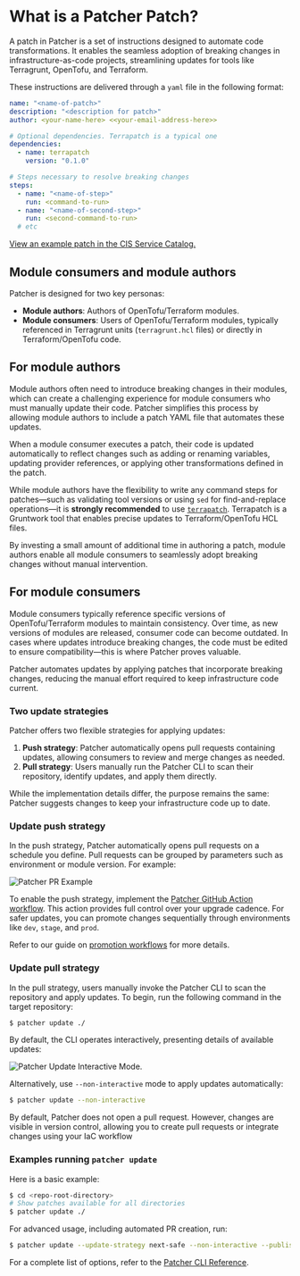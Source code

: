 # What is a Patcher Patch?

A patch in Patcher is a set of instructions designed to automate code transformations. It enables the seamless adoption of breaking changes in infrastructure-as-code projects, streamlining updates for tools like Terragrunt, OpenTofu, and Terraform.

These instructions are delivered through a `yaml` file in the following format:

```yaml title=".patcher/patches/v1.0.0/my-patch/patch.yaml"
name: "<name-of-patch>"
description: "<description for patch>"
author: <your-name-here> <<your-email-address-here>>

# Optional dependencies. Terrapatch is a typical one
dependencies:
  - name: terrapatch
    version: "0.1.0"

# Steps necessary to resolve breaking changes
steps:
  - name: "<name-of-step>"
    run: <command-to-run>
  - name: "<name-of-second-step>"
    run: <second-command-to-run>
  # etc
```
[View an example patch in the CIS Service Catalog.](https://github.com/gruntwork-io/terraform-aws-service-catalog/blob/c3d5ede211fc3230a7d493ceea43622b337ee88a/.patcher/patches/v0.96.4/switch-to-cis-rds-module/patch.yaml)

## Module consumers and module authors

Patcher is designed for two key personas:

- **Module authors**: Authors of OpenTofu/Terraform modules.
- **Module consumers**: Users of OpenTofu/Terraform modules, typically referenced in Terragrunt units (`terragrunt.hcl` files) or directly in Terraform/OpenTofu code.

## For module authors

Module authors often need to introduce breaking changes in their modules, which can create a challenging experience for module consumers who must manually update their code. Patcher simplifies this process by allowing module authors to include a patch YAML file that automates these updates.

When a module consumer executes a patch, their code is updated automatically to reflect changes such as adding or renaming variables, updating provider references, or applying other transformations defined in the patch. 

While module authors have the flexibility to write any command steps for patches—such as validating tool versions or using `sed` for find-and-replace operations—it is **strongly recommended** to use [`terrapatch`](https://github.com/gruntwork-io/terrapatch). Terrapatch is a Gruntwork tool that enables precise updates to Terraform/OpenTofu HCL files.

By investing a small amount of additional time in authoring a patch, module authors enable all module consumers to seamlessly adopt breaking changes without manual intervention.

## For module consumers

Module consumers typically reference specific versions of OpenTofu/Terraform modules to maintain consistency. Over time, as new versions of modules are released, consumer code can become outdated. In cases where updates introduce breaking changes, the code must be edited to ensure compatibility—this is where Patcher proves valuable.

Patcher automates updates by applying patches that incorporate breaking changes, reducing the manual effort required to keep infrastructure code current.

### Two update strategies

Patcher offers two flexible strategies for applying updates:

1. **Push strategy**: Patcher automatically opens pull requests containing updates, allowing consumers to review and merge changes as needed.
2. **Pull strategy**: Users manually run the Patcher CLI to scan their repository, identify updates, and apply them directly.

While the implementation details differ, the purpose remains the same: Patcher suggests changes to keep your infrastructure code up to date.

### Update push strategy

In the push strategy, Patcher automatically opens pull requests on a schedule you define. Pull requests can be grouped by parameters such as environment or module version. For example:

![Patcher PR Example](/img/patcher/pr-example.png)

To enable the push strategy, implement the [Patcher GitHub Action workflow](https://github.com/gruntwork-io/patcher-action). This action provides full control over your upgrade cadence. For safer updates, you can promote changes sequentially through environments like `dev`, `stage`, and `prod`. 

Refer to our guide on [promotion workflows](/2.0/docs/patcher/guides/promotion-workflows) for more details.

### Update pull strategy

In the pull strategy, users manually invoke the Patcher CLI to scan the repository and apply updates.
To begin, run the following command in the target repository:

```bash
$ patcher update ./
```

By default, the CLI operates interactively, presenting details of available updates:

![Patcher Update Interactive Mode](/img/patcher/interactive-update.png).

Alternatively, use `--non-interactive` mode to apply updates automatically:

```bash
$ patcher update --non-interactive
```
By default, Patcher does not open a pull request. However, changes are visible in version control, allowing you to create pull requests or integrate changes using your IaC workflow

### Examples running `patcher update`
Here is a basic example:

```bash
$ cd <repo-root-directory>
# Show patches available for all directories
$ patcher update ./
```
For advanced usage, including automated PR creation, run:
```bash
$ patcher update --update-strategy next-safe --non-interactive --publish --pr-branch grunty/update-via-patcher --pr-title "[Patcher] Update All Dependencies to Next Safe"
```
For a complete list of options, refer to the [Patcher CLI Reference](/2.0/reference/patcher/index.md#update).
